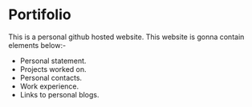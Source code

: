 # Portifolio
This is a personal github hosted website. 
This website is gonna contain elements below:-
- Personal statement.
- Projects worked on.
- Personal contacts.
- Work experience.
- Links to personal blogs.
